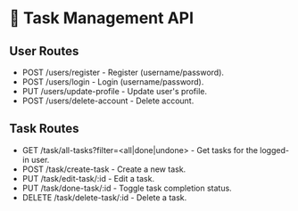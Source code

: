 # **📝 Task Management API**

## User Routes

* POST /users/register - Register (username/password).
* POST /users/login - Login (username/password).
* PUT /users/update-profile - Update user's profile.
* POST /users/delete-account - Delete account.

## Task Routes
* GET /task/all-tasks?filter=<all|done|undone> - Get tasks for the logged-in user.
* POST /task/create-task - Create a new task.
* PUT /task/edit-task/:id - Edit a task.
* PUT /task/done-task/:id - Toggle task completion status.
* DELETE /task/delete-task/:id - Delete a task.